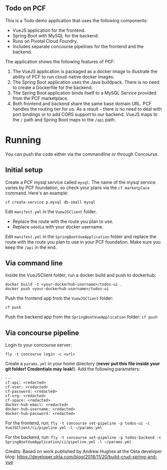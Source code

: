 Todo on PCF
-----------

This is a Todo demo application that uses the following components:
- VueJS application for the frontend.
- Spring Boot with MySQL for the backend.
- Runs on Pivotal Cloud Foundry.
- Includes separate concourse pipelines for the frontend and the backend.

The application shows the following features of PCF:
1. The VueJS application is packaged as a docker image to illustrate the ability of PCF to run cloud-native docker images.
2. The Spring Boot application uses the Java buildpack. There is no need to create a Dockerfile for the backend.
3. The Spring Boot application binds itself to a MySQL Service provided from the PCF marketplace. 
4. Both frontend and backend share the same base domain URL. PCF handles the routing tier for us. As a result - there is no need to deal with port bindings or to add CORS support to our backend. VueJS maps to the `/` path and Spring Boot maps to the `/api` path.

# Running

You can push the code either via the commandline or through Concourse.

Initial setup
-------------

Create a PCF mysql service called `mysql`. The name of the mysql service varies by PCF foundation, so check your plans via the `cf marketplace` command. Here's an example:

`cf create-service p.mysql db-small mysql`

Edit `manifest.yml` in the `VuewJSClient` folder.
- Replace the route with the route you plan to use.
- Replace `odedia` with your docker username.

Edit `manifest.yml` in the `SpringBootVueApplication` folder and replace the route with the route you plan to use in your PCF foundation. Make sure you keep the `/api` in the end.

Via command line
----------------

Inside the VueJSClient folder, run a docker build and push to dockerhub:

```
docker build -t <your-dockerhub-username>/todos-ui .
docker push <your-dockerhub-username>/todos-ui
```

Push the frontend app from the `VuewJSClient` folder:

```
cf push
```


Push the backend app from the `SpringBootVueApplication` folder:
`cf push`


Via concourse pipeline
----------------------

Login to your concourse server:

`fly -t concourse login -c <url>`

Create a `params.yml` in your home directory (**never put this file inside your git folder! Credentials may leak!**). 
Add the following parameters:
```
---
cf-api: <redacted>
cf-user: <redacted>
cf-password: <redacted>
cf-org: <redacted>
cf-space: <redacted>
docker-hub-email: <redacted>
docker-hub-username: <redacted>
docker-hub-password: <redacted>
```

For the frontend, run:
`fly -t concourse set-pipeline -p todos-ui -c VueJSClient/ci/pipeline.yml -l ~/params.yml`

For the backend, run:
`fly -t concourse set-pipeline -p todos-backend -c SpringBootVueApplication/ci/pipeline.yml -l ~/params.yml`

Credits:
Based on work published by Andrew Hughes at the Okta developer blog: https://developer.okta.com/blog/2018/11/20/build-crud-spring-and-vue
